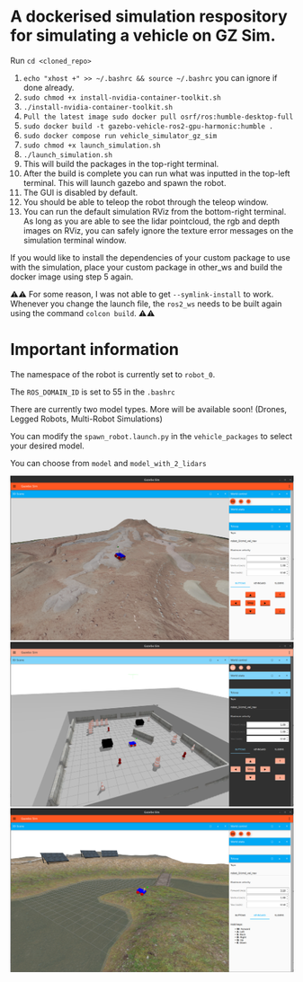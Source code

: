 # A dockerised simulation respository for simulating a vehicle on GZ Sim.
Run ```cd <cloned_repo>```

1. ```echo "xhost +" >> ~/.bashrc && source ~/.bashrc``` you can ignore if done already.
2. ```sudo chmod +x install-nvidia-container-toolkit.sh```
3. ```./install-nvidia-container-toolkit.sh```
4. ```Pull the latest image sudo docker pull osrf/ros:humble-desktop-full```
5. ```sudo docker build -t gazebo-vehicle-ros2-gpu-harmonic:humble .```
6. ```sudo docker compose run vehicle_simulator_gz_sim```
7. ```sudo chmod +x launch_simulation.sh```
8. ```./launch_simulation.sh```
9. This will build the packages in the top-right terminal.
10. After the build is complete you can run what was inputted in the top-left terminal. This will launch gazebo and spawn the robot.
11. The GUI is disabled by default.
12. You should be able to teleop the robot through the teleop window.
13. You can run the default simulation RViz from the bottom-right terminal. As long as you are able to see the lidar pointcloud, the rgb and depth images on RViz, you can safely ignore the texture error messages on the simulation terminal window.

If you would like to install the dependencies of your custom package to use with the simulation, place your custom package in other_ws and build the docker image using step 5 again.

⚠️⚠️ For some reason, I was not able to get ```--symlink-install``` to work. Whenever you change the launch file, the ```ros2_ws``` needs to be built again using the command ```colcon build```. ⚠️⚠️

# Important information
The namespace of the robot is currently set to ```robot_0```.

The ```ROS_DOMAIN_ID``` is set to 55 in the ```.bashrc```

There are currently two model types. More will be available soon! (Drones, Legged Robots, Multi-Robot Simulations)

You can modify the ```spawn_robot.launch.py``` in the ```vehicle_packages``` to select your desired model.

You can choose from ```model``` and ```model_with_2_lidars```

![MarsYard](media/marsyard.png)
![Clearpath](media/playpen.png)
![Inspection](media/inspection.png)